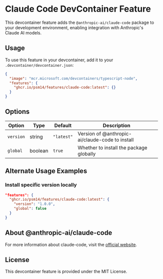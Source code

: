 # Claude Code DevContainer Feature

This devcontainer feature adds the `@anthropic-ai/claude-code` package to your development environment, enabling integration with Anthropic's Claude AI models.

## Usage

To use this feature in your devcontainer, add it to your `.devcontainer/devcontainer.json`:

```json
{
  "image": "mcr.microsoft.com/devcontainers/typescript-node",
  "features": {
    "ghcr.io/psm14/features/claude-code:latest": {}
  }
}
```

## Options

| Option    | Type    | Default    | Description                                     |
| --------- | ------- | ---------- | ----------------------------------------------- |
| `version` | string  | `"latest"` | Version of @anthropic-ai/claude-code to install |
| `global`  | boolean | `true`     | Whether to install the package globally         |

## Alternate Usage Examples

### Install specific version locally

```json
"features": {
  "ghcr.io/psm14/features/claude-code:latest": {
    "version": "1.0.0",
    "global": false
  }
}
```

## About @anthropic-ai/claude-code

For more information about claude-code, visit the [official website](https://www.anthropic.com/claude-code).

## License

This devcontainer feature is provided under the MIT License.
